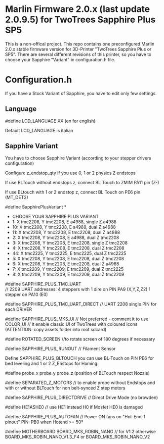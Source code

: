 # Marlin Firmware 2.0.x (last update 2.0.9.5) for TwoTrees Sapphire Plus SP5 

This is a non-offical project. 
This repo contains one preconfigured Marlin 2.0.x stable firmware version for 3D-Printer "TwoTrees Sapphire Plus or SP5".
There are several different revisions of this printer, so you have to choose your Sapphire "Variant" in configuration.h file. 

# Configuration.h

If you have a Stock Variant of Sapphire, you have to edit only few settings.

## Language
#define LCD_LANGUAGE XX  (en for english)

Default LCD_LANGUAGE is italian

## Sapphire Variant
You have to choose Sapphire Variant (according to your stepper drivers configuration)

Configure z_endstop_qty if you use 0, 1 or 2 physics Z endstops

If use BLTouch without endstops z, connect BL Touch to ZMIM PA11 pin (Z-)

If use BLtouch with 1 or 2 endstop z, connect BL Touch on PE6 pin (MT_DET2)

#define SapphirePlusVariant *
 * CHOOSE YOUR SAPPHIRE PLUS VARIANT
 * 1: 	X tmc2208, Y tmc2208, E a4988, 	 single Z a4988
 * 10:  X tmc2208, Y tmc2208, E a4988, 	 dual 	Z a4988
 * 11:	X tmc2208, Y tmc2208, E tmc2208, dual 	Z a4988
 * 2: 	X tmc2208, Y tmc2208, E a4988, 	 dual 	Z tmc2208
 * 3: 	X tmc2208, Y tmc2208, E tmc2208, single Z tmc2208
 * 4: 	X tmc2208, Y tmc2208, E tmc2208, dual 	Z tmc2208
 * 44: 	X tmc2225, Y tmc2225, E tmc2225, dual 	Z tmc2225
 * 5: 	X tmc2208, Y tmc2208, E tmc2208, dual 	Z tmc2208
 * 6: 	X tmc2208, Y tmc2208, E tmc2208, dual 	Z a4988
 * 7: 	X tmc2209, Y tmc2209, E tmc2209, dual 	Z tmc2225
 * 8: 	X tmc2209, Y tmc2209, E tmc2209, dual 	Z tmc2209

 
#define SAPPHIRE_PLUS_TMC_UART           
// 2209 UART addresses: 4 steppers with 1 dire on PIN PA9 (X,Y,Z,Z2) 1 stepper on PA10 (E0)

#define SAPPHIRE_PLUS_TMC_UART_DIRECT
// UART 2208 single PIN for each DRIVER

#define SAPPHIRE_PLUS_MKS_UI  // Not preferred - comment it to use COLOR_UI
// it enable classic UI of TwoTrees with coloured icons (ATTENTION: copy assets folder into root sdcard)

#define ROTATED_SCREEN
//to rotate screen of 180 degrees if necessary

#define SAPPHIRE_PLUS_RUNOUT    // Filament Sensor

Define SAPPHIRE_PLUS_BLTOUCH
you can use BL-Touch on PIN PE6 for bed leveling and 1 or 2 Z_Enstops for Homing.

#define probe_x probe_y probe_z (position of BLTouch respect Nozzle)
 
#define SEPARATED_Z_MOTORS 
// to enable probe without Endstops and with or without BLTouch for non belt-synced Z step motors

#define SAPPHIRE_PLUS_DIRECTDRIVE         // Direct Drive Mode (no browden)

#define HE1ASHE0 // use HE1 instead H0 if Mosfet HE0 is damaged

#define SAPPHIRE_PLUS_AUTOFAN           // Power ON fans on "Hot-End-1 pinout" PIN: PB0 when Hotend >= 50°

#define MOTHERBOARD BOARD_MKS_ROBIN_NANO // for V1.2
otherwise BOARD_MKS_ROBIN_NANO_V1.3_F4 or BOARD_MKS_ROBIN_NANO_V2


